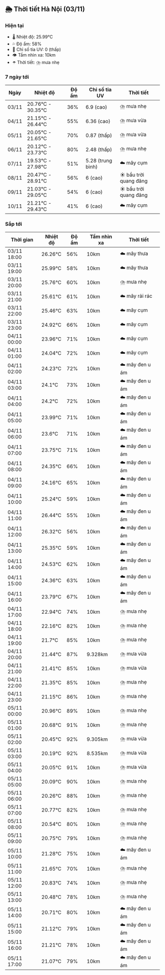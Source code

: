 ## 🌦️ Thời tiết Hà Nội (03/11)

### Hiện tại

- 🌡️ Nhiệt độ: 25.99℃
- 💦 Độ ẩm: 58%
- 🌟 Chỉ số tia UV: 0 (thấp)
- 👁️ Tầm nhìn xa: 10km
- ☂️ Thời tiết: ⛈️ mưa nhẹ

### 7 ngày tới

| Ngày | Nhiệt độ | Độ ẩm | Chỉ số tia UV | Thời tiết |
| --- | --- | --- | --- | --- |
| 03/11 | 20.76℃ - 30.35℃ | 36% | 6.9 (cao) | ⛈️ mưa nhẹ |
| 04/11 | 21.15℃ - 26.44℃ | 55% | 6.36 (cao) | ⛈️ mưa vừa |
| 05/11 | 20.05℃ - 21.65℃ | 70% | 0.87 (thấp) | ⛈️ mưa vừa |
| 06/11 | 20.12℃ - 23.73℃ | 80% | 2.48 (thấp) | ⛈️ mưa nhẹ |
| 07/11 | 19.53℃ - 27.98℃ | 51% | 5.28 (trung bình) | ☁️ mây cụm |
| 08/11 | 20.47℃ - 28.91℃ | 56% | 6 (cao) | ☀️ bầu trời quang đãng |
| 09/11 | 21.03℃ - 29.05℃ | 54% | 6 (cao) | ☀️ bầu trời quang đãng |
| 10/11 | 21.21℃ - 29.43℃ | 41% | 6 (cao) | ☁️ mây cụm |

### Sắp tới

| Thời gian | Nhiệt độ | Độ ẩm | Tầm nhìn xa | Thời tiết |
| --- | --- | --- | --- | --- |
| 03/11 18:00 | 26.26℃ | 56% | 10km | ☁️ mây thưa |
| 03/11 19:00 | 25.99℃ | 58% | 10km | ☁️ mây thưa |
| 03/11 20:00 | 25.76℃ | 60% | 10km | ⛈️ mưa nhẹ |
| 03/11 21:00 | 25.61℃ | 61% | 10km | ☁️ mây rải rác |
| 03/11 22:00 | 25.46℃ | 63% | 10km | ☁️ mây cụm |
| 03/11 23:00 | 24.92℃ | 66% | 10km | ☁️ mây cụm |
| 04/11 00:00 | 23.96℃ | 71% | 10km | ☁️ mây cụm |
| 04/11 01:00 | 24.04℃ | 72% | 10km | ☁️ mây cụm |
| 04/11 02:00 | 24.23℃ | 72% | 10km | ☁️ mây đen u ám |
| 04/11 03:00 | 24.1℃ | 73% | 10km | ☁️ mây đen u ám |
| 04/11 04:00 | 24.2℃ | 72% | 10km | ☁️ mây đen u ám |
| 04/11 05:00 | 23.99℃ | 71% | 10km | ☁️ mây đen u ám |
| 04/11 06:00 | 23.6℃ | 71% | 10km | ☁️ mây đen u ám |
| 04/11 07:00 | 23.75℃ | 71% | 10km | ☁️ mây đen u ám |
| 04/11 08:00 | 24.35℃ | 66% | 10km | ☁️ mây đen u ám |
| 04/11 09:00 | 24.16℃ | 65% | 10km | ☁️ mây đen u ám |
| 04/11 10:00 | 25.24℃ | 59% | 10km | ☁️ mây đen u ám |
| 04/11 11:00 | 26.44℃ | 55% | 10km | ☁️ mây đen u ám |
| 04/11 12:00 | 26.32℃ | 56% | 10km | ☁️ mây đen u ám |
| 04/11 13:00 | 25.35℃ | 59% | 10km | ☁️ mây đen u ám |
| 04/11 14:00 | 24.53℃ | 62% | 10km | ☁️ mây đen u ám |
| 04/11 15:00 | 24.36℃ | 63% | 10km | ☁️ mây đen u ám |
| 04/11 16:00 | 23.79℃ | 67% | 10km | ☁️ mây đen u ám |
| 04/11 17:00 | 22.94℃ | 74% | 10km | ⛈️ mưa nhẹ |
| 04/11 18:00 | 22.16℃ | 82% | 10km | ⛈️ mưa nhẹ |
| 04/11 19:00 | 21.7℃ | 85% | 10km | ⛈️ mưa nhẹ |
| 04/11 20:00 | 21.44℃ | 87% | 9.328km | ⛈️ mưa vừa |
| 04/11 21:00 | 21.41℃ | 85% | 10km | ⛈️ mưa vừa |
| 04/11 22:00 | 21.35℃ | 85% | 10km | ⛈️ mưa nhẹ |
| 04/11 23:00 | 21.15℃ | 86% | 10km | ⛈️ mưa nhẹ |
| 05/11 00:00 | 20.96℃ | 89% | 10km | ⛈️ mưa nhẹ |
| 05/11 01:00 | 20.68℃ | 91% | 10km | ⛈️ mưa nhẹ |
| 05/11 02:00 | 20.45℃ | 92% | 9.305km | ⛈️ mưa vừa |
| 05/11 03:00 | 20.19℃ | 92% | 8.535km | ⛈️ mưa vừa |
| 05/11 04:00 | 20.05℃ | 91% | 10km | ⛈️ mưa vừa |
| 05/11 05:00 | 20.09℃ | 90% | 10km | ⛈️ mưa nhẹ |
| 05/11 06:00 | 20.26℃ | 88% | 10km | ⛈️ mưa nhẹ |
| 05/11 07:00 | 20.77℃ | 82% | 10km | ⛈️ mưa nhẹ |
| 05/11 08:00 | 20.54℃ | 80% | 10km | ⛈️ mưa nhẹ |
| 05/11 09:00 | 20.75℃ | 79% | 10km | ⛈️ mưa nhẹ |
| 05/11 10:00 | 21.28℃ | 75% | 10km | ☁️ mây đen u ám |
| 05/11 11:00 | 21.65℃ | 70% | 10km | ⛈️ mưa nhẹ |
| 05/11 12:00 | 20.83℃ | 74% | 10km | ⛈️ mưa nhẹ |
| 05/11 13:00 | 20.48℃ | 78% | 10km | ⛈️ mưa nhẹ |
| 05/11 14:00 | 20.71℃ | 80% | 10km | ☁️ mây đen u ám |
| 05/11 15:00 | 21.12℃ | 79% | 10km | ☁️ mây đen u ám |
| 05/11 16:00 | 21.21℃ | 78% | 10km | ☁️ mây đen u ám |
| 05/11 17:00 | 21.07℃ | 79% | 10km | ☁️ mây đen u ám |
